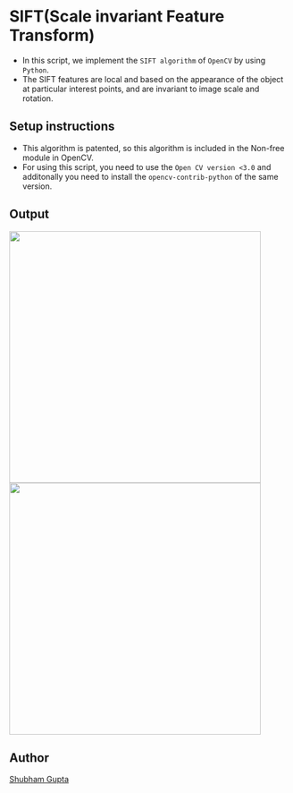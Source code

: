 # SIFT(Scale invariant Feature Transform)

- In this script, we implement the `SIFT algorithm` of `OpenCV` by using `Python`.
- The SIFT features are local and based on the appearance of the object at particular interest points, and are invariant to image scale and rotation.

## Setup instructions

- This algorithm is patented, so this algorithm is included in the Non-free module in OpenCV.
- For using this script, you need to use the `Open CV version <3.0` and additonally you need to install the `opencv-contrib-python` of the same version.

## Output

<img src="https://i.ibb.co/SJ1rfC3/Input-Image.png" width=450/> <img src="https://i.ibb.co/VHgMqWN/Output-image.png" width=450/>
## Author

[Shubham Gupta](https://github.com/ShubhamGupta577)
